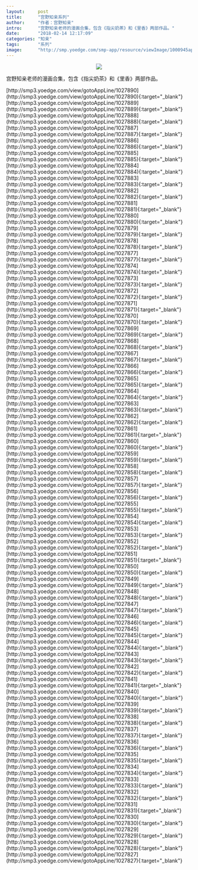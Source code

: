 ```yaml
---
layout:     post
title:      "宫野知亲系列"
author:     "作者：宫野知亲"
intro:      "宫野知亲老师的漫画合集，包含《指尖奶茶》和《里香》两部作品。"
date:       "2018-02-14 12:17:09"
categories: "知亲"
tags:       "系列"
image:      "http://smp.yoedge.com/smp-app/resource/viewImage/1000945appline.png"
---
```

<div style="text-align: center">
<p><img src="http://smp.yoedge.com/smp-app/resource/viewImage/1000945appline.png"/></p>
</div>
<p class="post-meta">
<span>宫野知亲老师的漫画合集，包含《指尖奶茶》和《里香》两部作品。</span>
</p>
[http://smp3.yoedge.com/view/gotoAppLine/1027890](http://smp3.yoedge.com/view/gotoAppLine/1027890){:target="_blank"}
[http://smp3.yoedge.com/view/gotoAppLine/1027889](http://smp3.yoedge.com/view/gotoAppLine/1027889){:target="_blank"}
[http://smp3.yoedge.com/view/gotoAppLine/1027888](http://smp3.yoedge.com/view/gotoAppLine/1027888){:target="_blank"}
[http://smp3.yoedge.com/view/gotoAppLine/1027887](http://smp3.yoedge.com/view/gotoAppLine/1027887){:target="_blank"}
[http://smp3.yoedge.com/view/gotoAppLine/1027886](http://smp3.yoedge.com/view/gotoAppLine/1027886){:target="_blank"}
[http://smp3.yoedge.com/view/gotoAppLine/1027885](http://smp3.yoedge.com/view/gotoAppLine/1027885){:target="_blank"}
[http://smp3.yoedge.com/view/gotoAppLine/1027884](http://smp3.yoedge.com/view/gotoAppLine/1027884){:target="_blank"}
[http://smp3.yoedge.com/view/gotoAppLine/1027883](http://smp3.yoedge.com/view/gotoAppLine/1027883){:target="_blank"}
[http://smp3.yoedge.com/view/gotoAppLine/1027882](http://smp3.yoedge.com/view/gotoAppLine/1027882){:target="_blank"}
[http://smp3.yoedge.com/view/gotoAppLine/1027881](http://smp3.yoedge.com/view/gotoAppLine/1027881){:target="_blank"}
[http://smp3.yoedge.com/view/gotoAppLine/1027880](http://smp3.yoedge.com/view/gotoAppLine/1027880){:target="_blank"}
[http://smp3.yoedge.com/view/gotoAppLine/1027879](http://smp3.yoedge.com/view/gotoAppLine/1027879){:target="_blank"}
[http://smp3.yoedge.com/view/gotoAppLine/1027878](http://smp3.yoedge.com/view/gotoAppLine/1027878){:target="_blank"}
[http://smp3.yoedge.com/view/gotoAppLine/1027877](http://smp3.yoedge.com/view/gotoAppLine/1027877){:target="_blank"}
[http://smp3.yoedge.com/view/gotoAppLine/1027874](http://smp3.yoedge.com/view/gotoAppLine/1027874){:target="_blank"}
[http://smp3.yoedge.com/view/gotoAppLine/1027873](http://smp3.yoedge.com/view/gotoAppLine/1027873){:target="_blank"}
[http://smp3.yoedge.com/view/gotoAppLine/1027872](http://smp3.yoedge.com/view/gotoAppLine/1027872){:target="_blank"}
[http://smp3.yoedge.com/view/gotoAppLine/1027871](http://smp3.yoedge.com/view/gotoAppLine/1027871){:target="_blank"}
[http://smp3.yoedge.com/view/gotoAppLine/1027870](http://smp3.yoedge.com/view/gotoAppLine/1027870){:target="_blank"}
[http://smp3.yoedge.com/view/gotoAppLine/1027869](http://smp3.yoedge.com/view/gotoAppLine/1027869){:target="_blank"}
[http://smp3.yoedge.com/view/gotoAppLine/1027868](http://smp3.yoedge.com/view/gotoAppLine/1027868){:target="_blank"}
[http://smp3.yoedge.com/view/gotoAppLine/1027867](http://smp3.yoedge.com/view/gotoAppLine/1027867){:target="_blank"}
[http://smp3.yoedge.com/view/gotoAppLine/1027866](http://smp3.yoedge.com/view/gotoAppLine/1027866){:target="_blank"}
[http://smp3.yoedge.com/view/gotoAppLine/1027865](http://smp3.yoedge.com/view/gotoAppLine/1027865){:target="_blank"}
[http://smp3.yoedge.com/view/gotoAppLine/1027864](http://smp3.yoedge.com/view/gotoAppLine/1027864){:target="_blank"}
[http://smp3.yoedge.com/view/gotoAppLine/1027863](http://smp3.yoedge.com/view/gotoAppLine/1027863){:target="_blank"}
[http://smp3.yoedge.com/view/gotoAppLine/1027862](http://smp3.yoedge.com/view/gotoAppLine/1027862){:target="_blank"}
[http://smp3.yoedge.com/view/gotoAppLine/1027861](http://smp3.yoedge.com/view/gotoAppLine/1027861){:target="_blank"}
[http://smp3.yoedge.com/view/gotoAppLine/1027860](http://smp3.yoedge.com/view/gotoAppLine/1027860){:target="_blank"}
[http://smp3.yoedge.com/view/gotoAppLine/1027859](http://smp3.yoedge.com/view/gotoAppLine/1027859){:target="_blank"}
[http://smp3.yoedge.com/view/gotoAppLine/1027858](http://smp3.yoedge.com/view/gotoAppLine/1027858){:target="_blank"}
[http://smp3.yoedge.com/view/gotoAppLine/1027857](http://smp3.yoedge.com/view/gotoAppLine/1027857){:target="_blank"}
[http://smp3.yoedge.com/view/gotoAppLine/1027856](http://smp3.yoedge.com/view/gotoAppLine/1027856){:target="_blank"}
[http://smp3.yoedge.com/view/gotoAppLine/1027855](http://smp3.yoedge.com/view/gotoAppLine/1027855){:target="_blank"}
[http://smp3.yoedge.com/view/gotoAppLine/1027854](http://smp3.yoedge.com/view/gotoAppLine/1027854){:target="_blank"}
[http://smp3.yoedge.com/view/gotoAppLine/1027853](http://smp3.yoedge.com/view/gotoAppLine/1027853){:target="_blank"}
[http://smp3.yoedge.com/view/gotoAppLine/1027852](http://smp3.yoedge.com/view/gotoAppLine/1027852){:target="_blank"}
[http://smp3.yoedge.com/view/gotoAppLine/1027851](http://smp3.yoedge.com/view/gotoAppLine/1027851){:target="_blank"}
[http://smp3.yoedge.com/view/gotoAppLine/1027850](http://smp3.yoedge.com/view/gotoAppLine/1027850){:target="_blank"}
[http://smp3.yoedge.com/view/gotoAppLine/1027849](http://smp3.yoedge.com/view/gotoAppLine/1027849){:target="_blank"}
[http://smp3.yoedge.com/view/gotoAppLine/1027848](http://smp3.yoedge.com/view/gotoAppLine/1027848){:target="_blank"}
[http://smp3.yoedge.com/view/gotoAppLine/1027847](http://smp3.yoedge.com/view/gotoAppLine/1027847){:target="_blank"}
[http://smp3.yoedge.com/view/gotoAppLine/1027846](http://smp3.yoedge.com/view/gotoAppLine/1027846){:target="_blank"}
[http://smp3.yoedge.com/view/gotoAppLine/1027845](http://smp3.yoedge.com/view/gotoAppLine/1027845){:target="_blank"}
[http://smp3.yoedge.com/view/gotoAppLine/1027844](http://smp3.yoedge.com/view/gotoAppLine/1027844){:target="_blank"}
[http://smp3.yoedge.com/view/gotoAppLine/1027843](http://smp3.yoedge.com/view/gotoAppLine/1027843){:target="_blank"}
[http://smp3.yoedge.com/view/gotoAppLine/1027842](http://smp3.yoedge.com/view/gotoAppLine/1027842){:target="_blank"}
[http://smp3.yoedge.com/view/gotoAppLine/1027841](http://smp3.yoedge.com/view/gotoAppLine/1027841){:target="_blank"}
[http://smp3.yoedge.com/view/gotoAppLine/1027840](http://smp3.yoedge.com/view/gotoAppLine/1027840){:target="_blank"}
[http://smp3.yoedge.com/view/gotoAppLine/1027839](http://smp3.yoedge.com/view/gotoAppLine/1027839){:target="_blank"}
[http://smp3.yoedge.com/view/gotoAppLine/1027838](http://smp3.yoedge.com/view/gotoAppLine/1027838){:target="_blank"}
[http://smp3.yoedge.com/view/gotoAppLine/1027837](http://smp3.yoedge.com/view/gotoAppLine/1027837){:target="_blank"}
[http://smp3.yoedge.com/view/gotoAppLine/1027836](http://smp3.yoedge.com/view/gotoAppLine/1027836){:target="_blank"}
[http://smp3.yoedge.com/view/gotoAppLine/1027835](http://smp3.yoedge.com/view/gotoAppLine/1027835){:target="_blank"}
[http://smp3.yoedge.com/view/gotoAppLine/1027834](http://smp3.yoedge.com/view/gotoAppLine/1027834){:target="_blank"}
[http://smp3.yoedge.com/view/gotoAppLine/1027833](http://smp3.yoedge.com/view/gotoAppLine/1027833){:target="_blank"}
[http://smp3.yoedge.com/view/gotoAppLine/1027832](http://smp3.yoedge.com/view/gotoAppLine/1027832){:target="_blank"}
[http://smp3.yoedge.com/view/gotoAppLine/1027831](http://smp3.yoedge.com/view/gotoAppLine/1027831){:target="_blank"}
[http://smp3.yoedge.com/view/gotoAppLine/1027830](http://smp3.yoedge.com/view/gotoAppLine/1027830){:target="_blank"}
[http://smp3.yoedge.com/view/gotoAppLine/1027829](http://smp3.yoedge.com/view/gotoAppLine/1027829){:target="_blank"}
[http://smp3.yoedge.com/view/gotoAppLine/1027828](http://smp3.yoedge.com/view/gotoAppLine/1027828){:target="_blank"}
[http://smp3.yoedge.com/view/gotoAppLine/1027827](http://smp3.yoedge.com/view/gotoAppLine/1027827){:target="_blank"}


